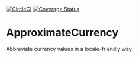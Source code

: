 [![CircleCI](https://circleci.com/gh/shaungrady/approximate-currency.svg?style=svg)](https://circleci.com/gh/shaungrady/approximate-currency)
[![Coverage Status](https://coveralls.io/repos/github/shaungrady/approximate-currency/badge.svg?branch=master)](https://coveralls.io/github/shaungrady/approximate-currency?branch=master)


# ApproximateCurrency

Abbreviate currency values in a locale-friendly way.
